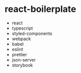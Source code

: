 # react-boilerplate

- react
- typescript
- styled-components
- webpack
- babel
- eslint
- prettier
- json-server
- storybook
